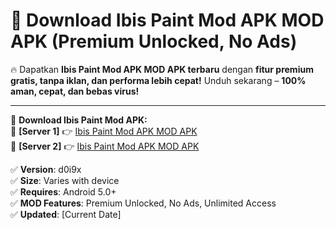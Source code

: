 # 🚀 Download Ibis Paint Mod APK MOD APK (Premium Unlocked, No Ads)  

🔥 Dapatkan **Ibis Paint Mod APK MOD APK terbaru** dengan **fitur premium gratis, tanpa iklan, dan performa lebih cepat!** Unduh sekarang – **100% aman, cepat, dan bebas virus!**  

---


🔽 **Download Ibis Paint Mod APK:**  
🔹 **[Server 1]** 👉 [Ibis Paint Mod APK MOD APK](https://apkcomod.com?title=Ibis_Paint_Mod_APK)  
🔹 **[Server 2]** 👉 [Ibis Paint Mod APK MOD APK](https://apkcomod.com?title=Ibis_Paint_Mod_APK)  


✅ **Version**: d0i9x  
✅ **Size**: Varies with device  
✅ **Requires**: Android 5.0+  
✅ **MOD Features**: Premium Unlocked, No Ads, Unlimited Access  
✅ **Updated**: [Current Date]  
